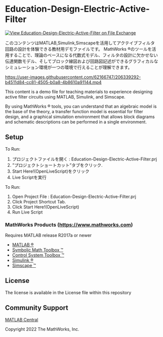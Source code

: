 # Education-Design-Electric-Active-Filter 
<!-- This is the "Title of the contribution" that was approved during the Community Contribution Review Process --> 

[![View Education-Design-Electric-Active-Filter on File Exchange](https://www.mathworks.com/matlabcentral/images/matlab-file-exchange.svg)](https://jp.mathworks.com/matlabcentral/fileexchange/121892-education-design-electric-active-filter) 
<!-- Add this icon to the README if this repo also appears on File Exchange via the "Connect to GitHub" feature --> 
このコンテンツはMATLAB,Simulink,Simscapeを活用してアクテイブフィルタ回路の設計を体験できる教材用デモファイルです。
MathWorks &reg;のツールを活用することで、理論のベースになる代数式モデル、フィルタの設計に欠かせない伝達関数モデル、そしてブロック線図および回路図記述ができるグラフィカルなシミュレーション環境が一つの環境で行えることが理解できます。

https://user-images.githubusercontent.com/62166747/206339292-b4511d84-cc81-4505-b0a8-4b8610a91144.mp4


This content is a demo file for teaching materials to experience designing active filter circuits using MATLAB, Simulink, and Simscape.

By using MathWorks &reg; tools, you can understand that an algebraic model is the base of the theory, a transfer function model is essential for filter design, and a graphical simulation environment that allows block diagrams and schematic descriptions can be performed in a single environment.

## Setup 

To Run:
1. プロジェクトファイルを開く : Education-Design-Electric-Active-Filter.prj
2. ”プロジェクトショートカット”タブをクリック.
3. Start Here!(OpenLiveScript)をクリック
4. Live Scriptを実行

To Run:
1. Open Project File : Education-Design-Electric-Active-Filter.prj
2. Click Project Shortcut Tab.
3. Click Start Here!(OpenLiveScript)
4. Run Live Script


### MathWorks Products (https://www.mathworks.com)

Requires MATLAB release R2017a or newer
- [MATLAB &reg;](https://jp.mathworks.com/products/matlab.html)
- [Symbolic Math Toolbox &trade;](https://jp.mathworks.com/products/symbolic.html?s_tid=srchtitle_Symbolic%20Math_1)
- [Control System Toolbox &trade;](https://jp.mathworks.com/products/control.html?s_tid=srchtitle_control%2520system%2520toolbox_2)
- [Simulink &reg;](https://jp.mathworks.com/products/simulink.html?s_tid=srchtitle_Simulink_2)
- [Simscape &trade;](https://jp.mathworks.com/products/simscape.html?s_tid=srchtitle_Simscape_2)


## License
<!--- Make sure you have a License.txt within your Repo --->
The license is available in the License file within this repository

## Community Support
[MATLAB Central](https://www.mathworks.com/matlabcentral)

Copyright 2022 The MathWorks, Inc.

<!--- Do not forget to the add the SECURITY.md to this repo --->
<!--- Add Topics #Topics to your Repo such as #MATLAB  --->

<!--- This is my comment --->

<!-- Include any Trademarks if this is the first time mentioning trademarked products (For Example:  MATLAB&reg; Simulink&reg; Trademark&trade; Simulink Test&#8482;) --> 

